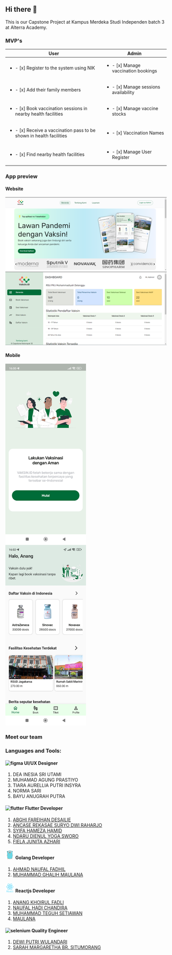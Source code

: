 
## Hi there 👋

This is our Capstone Project at Kampus Merdeka Studi Independen batch 3 at Alterra Academy. 

### MVP's

| User  | Admin |
| ----------- | ----------- |
| <ul><li>- [x] Register to the system using NIK</li>| <ul><li>- [x] Manage vaccination bookings</li> |
| <ul><li>- [x] Add their family members</li>| <ul><li>- [x] Manage sessions availability</li> |
| <ul><li>- [x] Book vaccination sessions in nearby health facilities</li>| <ul><li>- [x] Manage vaccine stocks</li> |
| <ul><li>- [x] Receive a vaccination pass to be shown in health facilities</li>| <ul><li>- [x] Vaccination Names</li> |
| <ul><li>- [x] Find nearby health facilities </li>| <ul><li>- [x] Manage User Register</li> |

### App preview

<div>
	<h4>Website</h4>
	<img src='assets/img/landing-admin.png' alt='landing-admin' />
	<br />
	<img src='assets/img/dashboard-admin.png' alt='dashboard-admin' />
</div>

<div>
	<h4>Mobile</h4>
	<img width='50%' src='assets/img/wellcome-mobile.jpg' alt='wellcome-mobile' />
	<img width='50%' src='assets/img/home-mobile.jpg' alt='home-mobile' />
</div>

### Meet our team

<h3 align="left">Languages and Tools:</h3>  
<h4 align="left"> <img src="https://www.vectorlogo.zone/logos/figma/figma-icon.svg" alt="figma" width="28" height="28"/>  UI/UX Designer
</h4>

<ol>
	<li>DEA INESIA SRI UTAMI</li>
	<li>MUHAMAD AGUNG PRASTIYO</li>
	<li>TIARA AURELLIA PUTRI INSYRA</li>
	<li>NORMA SARI</li>
	<li>BAYU ANUGRAH PUTRA</li>
</ol>

<h4>
<img src="https://www.vectorlogo.zone/logos/flutterio/flutterio-icon.svg" alt="flutter" width="28" height="28"/> Flutter Developer
</h4>

<ol>
	<li><a href='https://github.com/abghifareihand'>ABGHI FAREIHAN DESAILIE</a></li>
	<li><a href='https://github.com/AncaSea'>ANCASE REKASAE SURYO DWI RAHARJO</a></li>
	<li><a href='https://github.com/SyifaHameza'>SYIFA HAMEZA HAMID</a></li>
	<li><a href='https://github.com/NdaruDienul'>NDARU DIENUL YOGA SWORO</a></li>
	<li><a href='https://github.com/fielaazhari'>FIELA JUNITA AZHARI</a></li>
</ol>
<h4>
<img src="https://raw.githubusercontent.com/devicons/devicon/master/icons/go/go-original.svg" alt="go" width="28" height="28"/>  Golang Developer
</h4>

<ol>
	<li><a href='https://github.com/naufal360'>AHMAD NAUFAL FADHIL</a></li>
	<li><a href='https://github.com/MGhalih'>MUHAMMAD GHALIH MAULANA</a></li>
</ol>
<h4>
<img src="https://raw.githubusercontent.com/devicons/devicon/master/icons/react/react-original-wordmark.svg" alt="react" width="28" height="28"/> Reactjs Developer
</h4>

<ol>
	<li><a href='https://github.com/anangkf'>ANANG KHOIRUL FADLI</a></li>
	<li><a href='https://github.com/NaufalChandira'>NAUFAL HADI CHANDIRA</a></li>
	<li><a href='https://github.com/EgoSetiawan'>MUHAMMAD TEGUH SETIAWAN</a></li>
	<li><a href='#'>MAULANA</a></li>
</ol>
<h4>
<img src="https://raw.githubusercontent.com/detain/svg-logos/780f25886640cef088af994181646db2f6b1a3f8/svg/selenium-logo.svg" alt="selenium" width="28" height="28"/> Quality Engineer
</h4>

<ol>
	<li><a href='https://github.com/DewiPutriWulandari'>DEWI PUTRI WULANDARI</a></li>
	<li><a href='https://github.com/sarahmargaretha'>SARAH MARGARETHA BR. SITUMORANG</a></li>
</ol>
